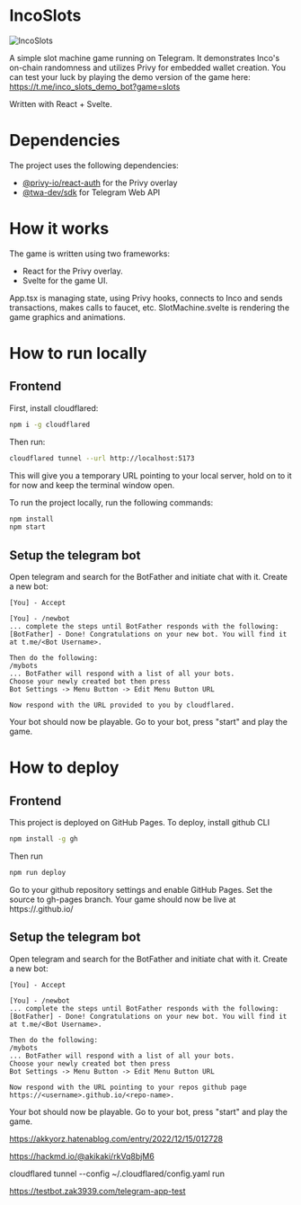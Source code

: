 # IncoSlots

![IncoSlots](./public/telegram_banner.jpg)

A simple slot machine game running on Telegram. It demonstrates Inco's on-chain randomness and utilizes Privy for embedded wallet creation.
You can test your luck by playing the demo version of the game here:
https://t.me/inco_slots_demo_bot?game=slots

Written with React + Svelte.

# Dependencies

The project uses the following dependencies:

- [@privy-io/react-auth](https://www.npmjs.com/package/@privy-io/react-auth) for the Privy overlay
- [@twa-dev/sdk](https://www.npmjs.com/package/@twa-dev/sdk) for Telegram Web API

# How it works

The game is written using two frameworks:

- React for the Privy overlay.
- Svelte for the game UI.

App.tsx is managing state, using Privy hooks, connects to Inco and sends transactions, makes calls to faucet, etc.
SlotMachine.svelte is rendering the game graphics and animations.

# How to run locally

## Frontend

First, install cloudflared:

```bash
npm i -g cloudflared
```

Then run:

```bash
cloudflared tunnel --url http://localhost:5173
```

This will give you a temporary URL pointing to your local server, hold on to it for now and keep the terminal window open.

To run the project locally, run the following commands:

```bash
npm install
npm start
```

## Setup the telegram bot

Open telegram and search for the BotFather and initiate chat with it. Create a new bot:

```
[You] - Accept

[You] - /newbot
... complete the steps until BotFather responds with the following:
[BotFather] - Done! Congratulations on your new bot. You will find it at t.me/<Bot Username>.

Then do the following:
/mybots
... BotFather will respond with a list of all your bots.
Choose your newly created bot then press
Bot Settings -> Menu Button -> Edit Menu Button URL

Now respond with the URL provided to you by cloudflared.
```

Your bot should now be playable. Go to your bot, press "start" and play the game.

# How to deploy

## Frontend

This project is deployed on GitHub Pages. To deploy, install github CLI

```bash
npm install -g gh
```

Then run

```bash
npm run deploy
```

Go to your github repository settings and enable GitHub Pages. Set the source to gh-pages branch.
Your game should now be live at https://<username>.github.io/<repo-name>

## Setup the telegram bot

Open telegram and search for the BotFather and initiate chat with it. Create a new bot:

```
[You] - Accept

[You] - /newbot
... complete the steps until BotFather responds with the following:
[BotFather] - Done! Congratulations on your new bot. You will find it at t.me/<Bot Username>.

Then do the following:
/mybots
... BotFather will respond with a list of all your bots.
Choose your newly created bot then press
Bot Settings -> Menu Button -> Edit Menu Button URL

Now respond with the URL pointing to your repos github page https://<username>.github.io/<repo-name>.
```

Your bot should now be playable. Go to your bot, press "start" and play the game.

https://akkyorz.hatenablog.com/entry/2022/12/15/012728

https://hackmd.io/@akikaki/rkVq8bjM6

cloudflared tunnel --config ~/.cloudflared/config.yaml run

https://testbot.zak3939.com/telegram-app-test
